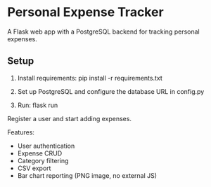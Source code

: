# Personal Expense Tracker

A Flask web app with a PostgreSQL backend for tracking personal expenses.

## Setup

1. Install requirements:
    pip install -r requirements.txt

2. Set up PostgreSQL and configure the database URL in config.py

3. Run:
    flask run

Register a user and start adding expenses.

Features:
- User authentication
- Expense CRUD
- Category filtering
- CSV export
- Bar chart reporting (PNG image, no external JS)
